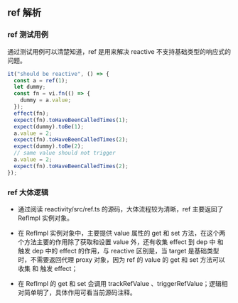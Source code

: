 ## ref 解析

### ref 测试用例

通过测试用例可以清楚知道，ref 是用来解决 reactive 不支持基础类型的响应式的问题。

```typescript
it("should be reactive", () => {
  const a = ref(1);
  let dummy;
  const fn = vi.fn(() => {
    dummy = a.value;
  });
  effect(fn);
  expect(fn).toHaveBeenCalledTimes(1);
  expect(dummy).toBe(1);
  a.value = 2;
  expect(fn).toHaveBeenCalledTimes(2);
  expect(dummy).toBe(2);
  // same value should not trigger
  a.value = 2;
  expect(fn).toHaveBeenCalledTimes(2);
});
```

### ref 大体逻辑

- 通过阅读 reactivity/src/ref.ts 的源码，大体流程较为清晰，ref 主要返回了 RefImpl 实例对象。

- 在 RefImpl 实例对象中，主要提供 value 属性的 get 和 set 方法，在这个两个方法主要的作用除了获取和设置 value 外，还有收集 effect 到 dep 中 和 触发 dep 中的 effect 的作用，与 reactive 区别是，当 target 是基础类型时，不需要返回代理 proxy 对象，因为 ref 的 value 的 get 和 set 方法可以 收集 和 触发 effect；

- 在 RefImpl 的 get 和 set 会调用 trackRefValue 、triggerRefValue；逻辑相对简单明了，具体作用可看当前源码注释。
